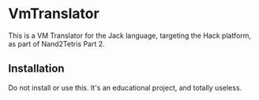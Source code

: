 # VmTranslator

This is a VM Translator for the Jack language, targeting the Hack platform, as
part of Nand2Tetris Part 2.

## Installation

Do not install or use this. It's an educational project, and totally useless.
